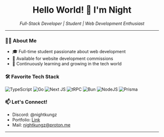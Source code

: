 <h1 align="center">Hello World! 👋 I'm Night</h1>

<p align="center">
    <i>Full-Stack Developer | Student | Web Development Enthusiast</i>
</p>

---

### 👨‍💻 About Me

- 🎓 Full-time student passionate about web development
- 💼 Available for website development commissions
- 🌱 Continuously learning and growing in the tech world

### 🛠️ Favorite Tech Stack

![TypeScript](https://img.shields.io/badge/typescript-%23007ACC.svg?style=for-the-badge&logo=typescript&logoColor=white)
![Go](https://img.shields.io/badge/go-%2300ADD8.svg?style=for-the-badge&logo=go&logoColor=white)
![Next JS](https://img.shields.io/badge/Next-black?style=for-the-badge&logo=next.js&logoColor=white)
![tRPC](https://img.shields.io/badge/tRPC-%232596BE.svg?style=for-the-badge&logo=tRPC&logoColor=white)
![Bun](https://img.shields.io/badge/Bun-%23000000.svg?style=for-the-badge&logo=bun&logoColor=white)
![NodeJS](https://img.shields.io/badge/node.js-6DA55F?style=for-the-badge&logo=node.js&logoColor=white)
![Prisma](https://img.shields.io/badge/Prisma-3982CE?style=for-the-badge&logo=Prisma&logoColor=white)

### 📫 Let's Connect!

- Discord: @nightkungz
- Portfolio: [Link](https://nightkungz.vercel.app/)
- Mail: nightkungz@proton.me
<!-- Add more social links as needed -->

---
